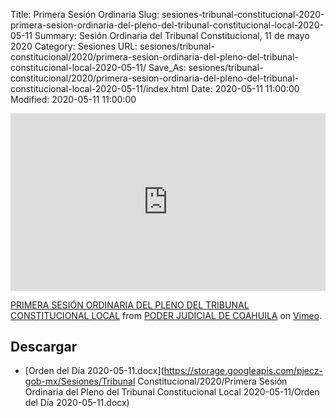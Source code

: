 Title: Primera Sesión Ordinaria
Slug: sesiones-tribunal-constitucional-2020-primera-sesion-ordinaria-del-pleno-del-tribunal-constitucional-local-2020-05-11
Summary: Sesión Ordinaria del Tribunal Constitucional, 11 de mayo 2020
Category: Sesiones
URL: sesiones/tribunal-constitucional/2020/primera-sesion-ordinaria-del-pleno-del-tribunal-constitucional-local-2020-05-11/
Save_As: sesiones/tribunal-constitucional/2020/primera-sesion-ordinaria-del-pleno-del-tribunal-constitucional-local-2020-05-11/index.html
Date: 2020-05-11 11:00:00
Modified: 2020-05-11 11:00:00


<div style="padding:56.25% 0 0 0;position:relative;"><iframe src="https://player.vimeo.com/video/417223322" style="position:absolute;top:0;left:0;width:100%;height:100%;" frameborder="0" allow="autoplay; fullscreen" allowfullscreen></iframe></div><script src="https://player.vimeo.com/api/player.js"></script>
<p><a href="https://vimeo.com/417223322">PRIMERA SESI&Oacute;N ORDINARIA  DEL PLENO DEL TRIBUNAL CONSTITUCIONAL LOCAL</a> from <a href="https://vimeo.com/user103229504">PODER JUDICIAL DE COAHUILA</a> on <a href="https://vimeo.com">Vimeo</a>.</p>



## Descargar


* [Orden del Día 2020-05-11.docx](https://storage.googleapis.com/pjecz-gob-mx/Sesiones/Tribunal Constitucional/2020/Primera Sesión Ordinaria del Pleno del Tribunal Constitucional Local 2020-05-11/Orden del Día 2020-05-11.docx)


